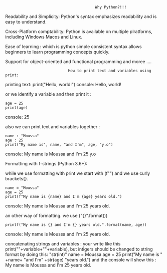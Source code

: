                                             Why Python?!!!

Readability and Simplicity: Python's syntax emphasizes readability and is easy to understand.

Cross-Platform comptability: Python is available on multiple plratforms, including Windows Macos and Linux.

Ease of learning : which is python simple consistent syntax allows beginners to learn programming concepts quickly.

Support for object-oriented and functional programming and moree ....

                                How to print text and variables using print:

printing text:
    print("Hello, world!")
console: Hello, world!

or we identify a variable and then print it :

    age = 25
    print(age)
console: 25

also we can print text and variables together :

    name : "Moussa"
    age : 25
    print("My name is", name, "and I'm", age, "y.o")
console: My name is Moussa and I'm 25 y.o

Formatting with f-strings (Python 3.6+):

while we use formatting with print we start with (f"") and we use curly brackets{}.

    name = "Moussa" 
    age = 25
    print(f"My name is {name} and I'm {age} years old.")
console: My name is Moussa and I'm 25 years old.

an other way of formatting. we use ("{}".format())
    
    printf("My name is {} and I'm {} years old.".format(name, age))
console: My name is Moussa and I'm 25 years old.

concatenating strings and variables :
your write like this print(""+variable+""+variable), but intigers should be changed to string format by doing this:
"str(int)"
    name = Moussa
    age = 25
    print("My name is " +name+ "and I'm" +str(age) "years old.")
and the console will show this : My name is Moussa and I'm 25 years old.
    

